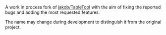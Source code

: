 A work in process fork of [jakob/TableTool](https://github.com/jakob/TableTool/issues) with the aim of fixing the reported bugs and adding the most requested features.

The name may change during development to distinguish it from the original project.
